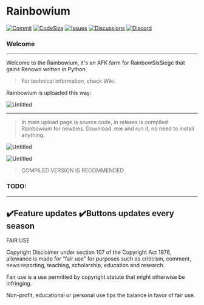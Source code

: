 # Rainbowium

[![Commit](https://img.shields.io/github/last-commit/DuroDaCoder/Rainbowium)](https://github.com/DuroDaCoder/Rainbowium)
[![CodeSize](https://img.shields.io/github/languages/code-size/DuroDaCoder/Rainbowium)](https://github.com/DuroDaCoder/Rainbowium)
[![Issues](https://img.shields.io/github/issues/DuroDaCoder/Rainbowium)](https://github.com/DuroDaCoder/Rainbowium/issues)
[![Discussions](https://img.shields.io/github/discussions/DuroDaCoder/Rainbowium)](https://github.com/DuroDaCoder/Rainbowium/discussions)
[![Discord](https://img.shields.io/discord/833647567996321832?label=Join%20Discord)](https://discord.gg/uSttY72hB9)

### Welcome
------------------
Welcome to the Rainbowium, it's an AFK farm for RainbowSixSiege that gains Renown written in Python.
>For technical information, check Wiki.

Rainbowium is uploaded this way:

![Untitled](https://user-images.githubusercontent.com/48152410/161261482-8c62c1f1-dd27-4e2f-9534-62c1f2ae87b8.png)
___
>In main upload page is source code, in relases is compiled Rainbowium for newbies. Download .exe and run it, no need to install anything.

![Untitled](https://user-images.githubusercontent.com/48152410/161262540-93e01d01-9afa-4685-8775-44fda70f196f.png)

![Untitled](https://user-images.githubusercontent.com/48152410/161263046-d817f170-ad9b-4af5-b21e-70eaf533ad0c.png)


>COMPILED VERSION IS RECOMMENDED

### TODO:
------------------
✔️Feature updates
✔️Buttons updates every season
------------------
FAIR USE

Copyright Disclaimer under section 107 of the Copyright Act 1976, allowance is made for “fair use” for purposes such as criticism, comment, news reporting, teaching, scholarship, education and research.

Fair use is a use permitted by copyright statute that might otherwise be infringing.

Non-profit, educational or personal use tips the balance in favor of fair use.
